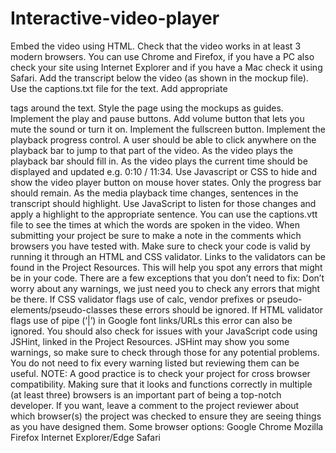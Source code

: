 # Interactive-video-player

Embed the video using HTML.
Check that the video works in at least 3 modern browsers.
You can use Chrome and Firefox, if you have a PC also check your site using Internet Explorer and if you have a Mac check it using Safari.
Add the transcript below the video (as shown in the mockup file).
Use the captions.txt file for the text. Add appropriate <p> tags around the text.
Style the page using the mockups as guides.
Implement the play and pause buttons.
Add volume button that lets you mute the sound or turn it on.
Implement the fullscreen button.
Implement the playback progress control.
A user should be able to click anywhere on the playback bar to jump to that part of the video.
As the video plays the playback bar should fill in.
As the video plays the current time should be displayed and updated e.g. 0:10 / 11:34.
Use Javascript or CSS to hide and show the video player button on mouse hover states.
Only the progress bar should remain.
As the media playback time changes, sentences in the transcript should highlight.
Use JavaScript to listen for those changes and apply a highlight to the appropriate sentence.
You can use the captions.vtt file to see the times at which the words are spoken in the video.
When submitting your project be sure to make a note in the comments which browsers you have tested with.
Make sure to check your code is valid by running it through an HTML and CSS validator.
Links to the validators can be found in the Project Resources. This will help you spot any errors that might be in your code.
There are a few exceptions that you don’t need to fix:
Don’t worry about any warnings, we just need you to check any errors that might be there.
If CSS validator flags use of calc, vendor prefixes or pseudo-elements/pseudo-classes these errors should be ignored.
If HTML validator flags use of pipe (‘|’) in Google font links/URLs this error can also be ignored.
You should also check for issues with your JavaScript code using JSHint, linked in the Project Resources.
JSHint may show you some warnings, so make sure to check through those for any potential problems.
You do not need to fix every warning listed but reviewing them can be useful.
NOTE: A good practice is to check your project for cross browser compatibility. Making sure that it looks and functions correctly in multiple (at least three) browsers is an important part of being a top-notch developer. If you want, leave a comment to the project reviewer about which browser(s) the project was checked to ensure they are seeing things as you have designed them.
Some browser options:
Google Chrome
Mozilla Firefox
Internet Explorer/Edge
Safari
